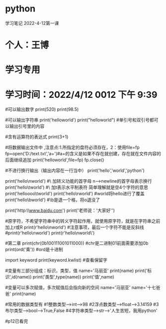 # python
学习笔记
2022-4-12第一课

# 个人：王博
# 学习专用
# 学习时间：2022/4/12 0012 下午 9:39

#可以输出数字
print(520)
print(98.5)

#可以输出字符串
print('helloworld')
print("helloworld")    #单引号和双引号都可以输出引号里的内容

#含有运算符的表达式
print(3+1)


#将数据输出文件中  ,注意点:1.所指定的盘符必须存在，2：使用file=fp
fp=open('D:/text.txt','a+')#a+的含义是如果不存在就创建，存在就在文件内容的后面继续追加
print('helloworld',file=fp)
fp.close()


#不进行换行输出（输出内容在一行当中）
print('hello','world','python')


print('hello\nworld') #\   加转义功能的首字母   n-->newline的首字母表示换行
print('hello\tworld')  #\  加t表示水平制表符  简单理解就是空4个字符的意思
print('helloooo\tworld')
print('hello\rworld') #world将hello进行了覆盖
print('hello\bworld') #\b是退一个格，将o退没了


print('http:\\\\www.baidu.com')
print('老师说：\'大家好\'')

#原字符，不希望字符串中的转义字符起作用，就使用原字符，就是在字符串之前加上r或R
print(r'hello\nworld')
#注意事项，最后一个字符不能是反斜线
#print(r'hello\nworld\')
print(r'hello\nworld\\')



#第二章
print(chr(0b100111001011000))  #chr是二进制01前面需要添加0b
print(ord('乘'))  #ord是十进制

import keyword
print(keyword.kwlist)  #查看保留字


#变量有三部分组成：标识，类型，值
name='马丽亚'
print(name)
print('标识',id(name))
print('类型',type(name))
print('值',name)


#变量可以多次赋值，多次赋值后会指向新的空间
name='马丽亚'
name='十七爸爸'
print(name)


#常用的数据类型有
#1整数类型-->int-->98
#2浮点数类型-->float-->3.14159
#3布尔类型-->bool-->True,False
#4字符串类型-->str-->'人生苦短，我用python'

#p12已看完
